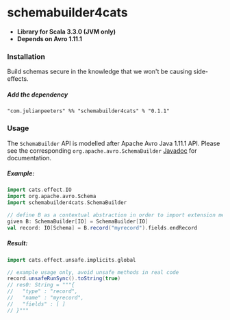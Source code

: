 # schemabuilder4cats
 - **Library for Scala 3.3.0 (JVM only)**
 - **Depends on Avro 1.11.1**

### Installation

Build schemas secure in the knowledge that we won't be causing side-effects.

##### Add the dependency

```
"com.julianpeeters" %% "schemabuilder4cats" % "0.1.1"
```

### Usage

The `SchemaBuilder` API is modelled after Apache Avro Java 1.11.1 API.
Please see the corresponding `org.apache.avro.SchemaBuilder`
[Javadoc](https://avro.apache.org/docs/1.11.1/api/java/) for documentation.

##### Example:

```scala
import cats.effect.IO
import org.apache.avro.Schema
import schemabuilder4cats.SchemaBuilder

// define B as a contextual abstraction in order to import extension methods
given B: SchemaBuilder[IO] = SchemaBuilder[IO]
val record: IO[Schema] = B.record("myrecord").fields.endRecord
```

##### Result:

```scala
import cats.effect.unsafe.implicits.global

// example usage only, avoid unsafe methods in real code
record.unsafeRunSync().toString(true)
// res0: String = """{
//   "type" : "record",
//   "name" : "myrecord",
//   "fields" : [ ]
// }"""
```